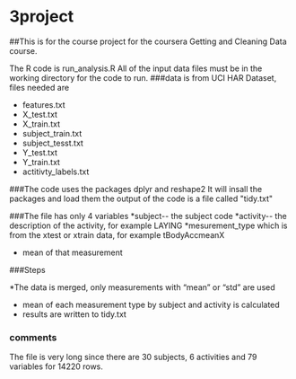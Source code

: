 # 3project
##This is for the course project for the coursera Getting and Cleaning Data course.

The R code is run_analysis.R
All of the input data files must be in the working directory for the code to run.
###data is from UCI HAR Dataset, files needed are
* features.txt
* X_test.txt
* X_train.txt
* subject_train.txt
* subject_tesst.txt
* Y_test.txt
* Y_train.txt
* actitivty_labels.txt


###The code uses the packages dplyr and reshape2
It will insall the packages and load them
the output of the code is a file called "tidy.txt"

###The file has only 4 variables 
*subject-- the subject code
*activity-- the description of the activity, for example LAYING 
*mesurement_type which is from the xtest or xtrain data, for example tBodyAccmeanX
* mean of that measurement

###Steps

*The data is merged, only measurements with  “mean” or “std” are used
* mean of each measurement type by subject and activity is calculated
* results are written to tidy.txt

### comments
The file is very long since there are 30 subjects, 6 activities and 79 variables for 14220 rows.
